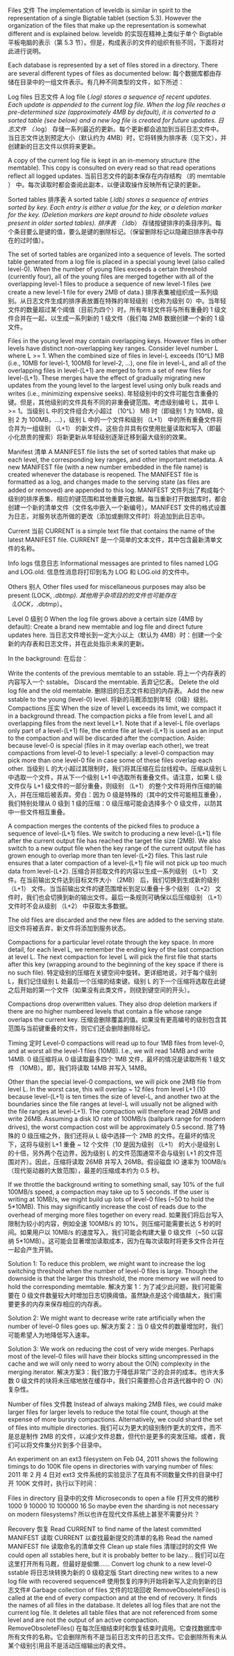 Files 文件
The implementation of leveldb is similar in spirit to the representation of a single Bigtable tablet (section 5.3). However the organization of the files that make up the representation is somewhat different and is explained below.
leveldb 的实现在精神上类似于单个 Bigtable 平板电脑的表示（第 5.3 节）。但是，构成表示的文件的组织有些不同，下面将对此进行说明。

Each database is represented by a set of files stored in a directory. There are several different types of files as documented below:
每个数据库都由存储在目录中的一组文件表示。有几种不同类型的文件，如下所述：

Log files 日志文件
A log file (*.log) stores a sequence of recent updates. Each update is appended to the current log file. When the log file reaches a pre-determined size (approximately 4MB by default), it is converted to a sorted table (see below) and a new log file is created for future updates.
日志文件 （*.log） 存储一系列最近的更新。每个更新都会追加到当前日志文件中。当日志文件达到预定大小（默认约为 4MB）时，它将转换为排序表（见下文），并创建新的日志文件以供将来更新。

A copy of the current log file is kept in an in-memory structure (the memtable). This copy is consulted on every read so that read operations reflect all logged updates.
当前日志文件的副本保存在内存结构 （的 memtable ） 中。每次读取时都会查阅此副本，以便读取操作反映所有记录的更新。

Sorted tables 排序表
A sorted table (*.ldb) stores a sequence of entries sorted by key. Each entry is either a value for the key, or a deletion marker for the key. (Deletion markers are kept around to hide obsolete values present in older sorted tables).
排序表 （*.ldb） 存储按键排序的条目序列。每个条目要么是键的值，要么是键的删除标记。（保留删除标记以隐藏旧排序表中存在的过时值）。

The set of sorted tables are organized into a sequence of levels. The sorted table generated from a log file is placed in a special young level (also called level-0). When the number of young files exceeds a certain threshold (currently four), all of the young files are merged together with all of the overlapping level-1 files to produce a sequence of new level-1 files (we create a new level-1 file for every 2MB of data.)
排序表集被组织成一系列级别。从日志文件生成的排序表放置在特殊的年轻级别（也称为级别 0）中。当年轻文件的数量超过某个阈值（目前为四个）时，所有年轻文件将与所有重叠的 1 级文件合并在一起，以生成一系列新的 1 级文件（我们每 2MB 数据创建一个新的 1 级文件。

Files in the young level may contain overlapping keys. However files in other levels have distinct non-overlapping key ranges. Consider level number L where L >= 1. When the combined size of files in level-L exceeds (10^L) MB (i.e., 10MB for level-1, 100MB for level-2, ...), one file in level-L, and all of the overlapping files in level-(L+1) are merged to form a set of new files for level-(L+1). These merges have the effect of gradually migrating new updates from the young level to the largest level using only bulk reads and writes (i.e., minimizing expensive seeks).
年轻级别中的文件可能包含重叠的键。但是，其他级别的文件具有不同的非重叠键范围。考虑级别编号 L，其中 L >= 1。当级别 L 中的文件组合大小超过 （10^L） MB 时（即级别 1 为 10MB，级别 2 为 100MB，...），级别 L 中的一个文件和级别 （L+1） 中的所有重叠文件将合并为一组级别 （L+1） 的新文件。这些合并具有仅使用批量读取和写入（即最小化昂贵的搜索）将新更新从年轻级别逐渐迁移到最大级别的效果。

Manifest 清单
A MANIFEST file lists the set of sorted tables that make up each level, the corresponding key ranges, and other important metadata. A new MANIFEST file (with a new number embedded in the file name) is created whenever the database is reopened. The MANIFEST file is formatted as a log, and changes made to the serving state (as files are added or removed) are appended to this log.
MANIFEST 文件列出了构成每个级别的排序表集、相应的键范围和其他重要元数据。每当重新打开数据库时，都会创建一个新的清单文件（文件名中嵌入一个新编号）。MANIFEST 文件的格式设置为日志，对服务状态所做的更改（添加或删除文件时）将追加到此日志中。

Current 当前
CURRENT is a simple text file that contains the name of the latest MANIFEST file.
CURRENT 是一个简单的文本文件，其中包含最新清单文件的名称。

Info logs 信息日志
Informational messages are printed to files named LOG and LOG.old.
信息性消息将打印到名为 LOG 和 LOG.old 的文件中。

Others 别人
Other files used for miscellaneous purposes may also be present (LOCK, *.dbtmp).
其他用于杂项目的的文件也可能存在（LOCK，*.dbtmp）。

Level 0 级别 0
When the log file grows above a certain size (4MB by default): Create a brand new memtable and log file and direct future updates here.
当日志文件增长到一定大小以上（默认为 4MB）时：创建一个全新的内存表和日志文件，并在此处指示未来的更新。

In the background: 在后台：

Write the contents of the previous memtable to an sstable.
将上一个内存表的内容写入一个 sstable。
Discard the memtable. 丢弃记忆表。
Delete the old log file and the old memtable.
删除旧的日志文件和旧的内存表。
Add the new sstable to the young (level-0) level.
将新的马厩添加到年轻（0级）级别。
Compactions 压实
When the size of level L exceeds its limit, we compact it in a background thread. The compaction picks a file from level L and all overlapping files from the next level L+1. Note that if a level-L file overlaps only part of a level-(L+1) file, the entire file at level-(L+1) is used as an input to the compaction and will be discarded after the compaction. Aside: because level-0 is special (files in it may overlap each other), we treat compactions from level-0 to level-1 specially: a level-0 compaction may pick more than one level-0 file in case some of these files overlap each other.
当级别 L 的大小超过其限制时，我们将其压缩在后台线程中。压缩从级别 L 中选取一个文件，并从下一个级别 L+1 中选取所有重叠文件。请注意，如果 L 级文件仅与 L+1 级文件的一部分重叠，则级别 （L+1） 的整个文件将用作压缩的输入，并在压缩后被丢弃。旁白：因为 0 级是特殊的（其中的文件可能相互重叠），我们特别处理从 0 级到 1 级的压缩：0 级压缩可能会选择多个 0 级文件，以防其中一些文件相互重叠。

A compaction merges the contents of the picked files to produce a sequence of level-(L+1) files. We switch to producing a new level-(L+1) file after the current output file has reached the target file size (2MB). We also switch to a new output file when the key range of the current output file has grown enough to overlap more than ten level-(L+2) files. This last rule ensures that a later compaction of a level-(L+1) file will not pick up too much data from level-(L+2).
压缩合并拾取文件的内容以生成一系列级别 （L+1） 文件。在当前输出文件达到目标文件大小 （2MB） 后，我们切换到生成新的级别 （L+1） 文件。当当前输出文件的键范围增长到足以重叠十多个级别 （L+2） 文件时，我们也会切换到新的输出文件。最后一条规则可确保以后压缩级别 （L+1） 文件时不会从级别 （L+2） 中获取太多数据。

The old files are discarded and the new files are added to the serving state.
旧文件将被丢弃，新文件将添加到服务状态。

Compactions for a particular level rotate through the key space. In more detail, for each level L, we remember the ending key of the last compaction at level L. The next compaction for level L will pick the first file that starts after this key (wrapping around to the beginning of the key space if there is no such file).
特定级别的压缩在关键空间中旋转。更详细地说，对于每个级别 L，我们记住级别 L 处最后一个压缩的结束键。级别 L 的下一个压缩将选取在此键之后开始的第一个文件（如果没有此类文件，则绕到键空间的开头）。

Compactions drop overwritten values. They also drop deletion markers if there are no higher numbered levels that contain a file whose range overlaps the current key.
压缩会删除覆盖的值。如果没有更高编号的级别包含其范围与当前键重叠的文件，则它们还会删除删除标记。

Timing 定时
Level-0 compactions will read up to four 1MB files from level-0, and at worst all the level-1 files (10MB). I.e., we will read 14MB and write 14MB.
0 级压缩将从 0 级读取最多四个 1MB 文件，最坏的情况是读取所有 1 级文件 （10MB）。即，我们将读取 14MB 并写入 14MB。

Other than the special level-0 compactions, we will pick one 2MB file from level L. In the worst case, this will overlap ~ 12 files from level L+1 (10 because level-(L+1) is ten times the size of level-L, and another two at the boundaries since the file ranges at level-L will usually not be aligned with the file ranges at level-L+1). The compaction will therefore read 26MB and write 26MB. Assuming a disk IO rate of 100MB/s (ballpark range for modern drives), the worst compaction cost will be approximately 0.5 second.
除了特殊的 0 级压缩之外，我们还将从 L 级中选择一个 2MB 的文件。在最坏的情况下，这将与级别 L+1 重叠 ~ 12 个文件（10 是因为级别 （L+1） 的大小是级别 L 的十倍，另外两个在边界，因为级别 L 的文件范围通常不会与级别 L+1 的文件范围对齐）。因此，压缩将读取 26MB 并写入 26MB。假设磁盘 IO 速率为 100MB/s（现代驱动器的大致范围），最差的压缩成本约为 0.5 秒。

If we throttle the background writing to something small, say 10% of the full 100MB/s speed, a compaction may take up to 5 seconds. If the user is writing at 10MB/s, we might build up lots of level-0 files (~50 to hold the 5*10MB). This may significantly increase the cost of reads due to the overhead of merging more files together on every read.
如果我们将后台写入限制为较小的内容，例如全速 100MB/s 的 10%，则压缩可能需要长达 5 秒的时间。如果用户以 10MB/s 的速度写入，我们可能会构建大量 0 级文件（~50 以容纳 5*10MB）。这可能会显著增加读取成本，因为在每次读取时将更多文件合并在一起会产生开销。

Solution 1: To reduce this problem, we might want to increase the log switching threshold when the number of level-0 files is large. Though the downside is that the larger this threshold, the more memory we will need to hold the corresponding memtable.
解决方案 1：为了减少此问题，我们可能需要在 0 级文件数量较大时增加日志切换阈值。虽然缺点是这个阈值越大，我们需要更多的内存来保存相应的内存表。

Solution 2: We might want to decrease write rate artificially when the number of level-0 files goes up.
解决方案 2：当 0 级文件的数量增加时，我们可能希望人为地降低写入速率。

Solution 3: We work on reducing the cost of very wide merges. Perhaps most of the level-0 files will have their blocks sitting uncompressed in the cache and we will only need to worry about the O(N) complexity in the merging iterator.
解决方案3：我们致力于降低非常广泛的合并的成本。也许大多数 0 级文件的块将未压缩地放在缓存中，我们只需要担心合并迭代器中的 O（N） 复杂性。

Number of files 文件数
Instead of always making 2MB files, we could make larger files for larger levels to reduce the total file count, though at the expense of more bursty compactions. Alternatively, we could shard the set of files into multiple directories.
我们可以为更大的级别制作更大的文件，而不是总是制作 2MB 的文件，以减少文件总数，但代价是更多的突发压缩。或者，我们可以将文件集分片到多个目录中。

An experiment on an ext3 filesystem on Feb 04, 2011 shows the following timings to do 100K file opens in directories with varying number of files:
2011 年 2 月 4 日对 ext3 文件系统的实验显示了在具有不同数量文件的目录中打开 100K 文件时，执行以下时间：

Files in directory 目录中的文件	Microseconds to open a file
打开文件的微秒
1000	9
10000	10
100000	16
So maybe even the sharding is not necessary on modern filesystems?
所以也许在现代文件系统上甚至不需要分片？

Recovery 恢复
Read CURRENT to find name of the latest committed MANIFEST
读取 CURRENT 以查找最新提交的清单的名称
Read the named MANIFEST file
读取命名的清单文件
Clean up stale files
清理过时的文件
We could open all sstables here, but it is probably better to be lazy...
我们可以在这里打开所有马厩，但最好是偷懒......
Convert log chunk to a new level-0 sstable
将日志块转换为新的 0 级稳定版
Start directing new writes to a new log file with recovered sequence#
使用恢复的序列开始将新写入定向到新的日志文件#
Garbage collection of files
文件的垃圾回收
RemoveObsoleteFiles() is called at the end of every compaction and at the end of recovery. It finds the names of all files in the database. It deletes all log files that are not the current log file. It deletes all table files that are not referenced from some level and are not the output of an active compaction.
RemoveObsoleteFiles() 在每次压缩结束时和恢复结束时调用。它查找数据库中所有文件的名称。它会删除所有不是当前日志文件的日志文件。它会删除所有未从某个级别引用且不是活动压缩输出的表文件。